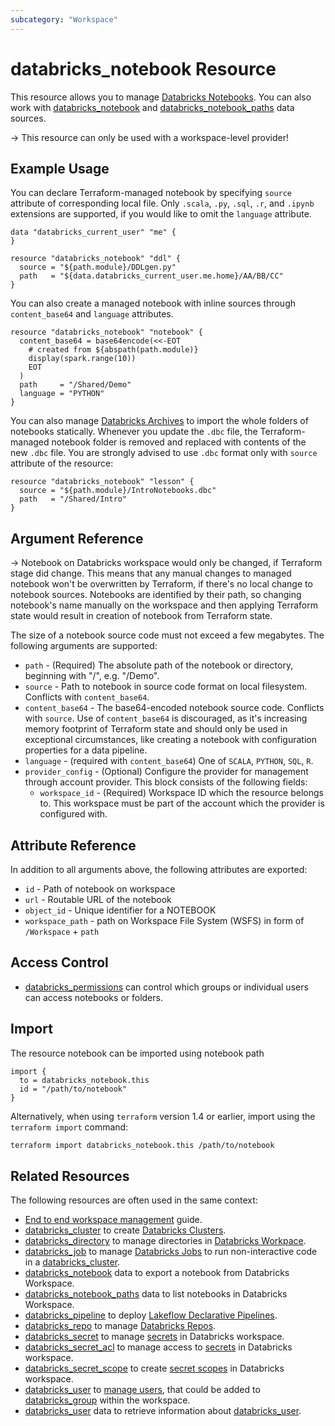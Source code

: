 ```yaml
---
subcategory: "Workspace"
---
```

# databricks_notebook Resource

This resource allows you to manage [Databricks Notebooks](https://docs.databricks.com/notebooks/index.html). You can also work with [databricks_notebook](../data-sources/notebook.md) and [databricks_notebook_paths](../data-sources/notebook_paths.md) data sources.

-> This resource can only be used with a workspace-level provider!

## Example Usage

You can declare Terraform-managed notebook by specifying `source` attribute of corresponding local file. Only `.scala`, `.py`, `.sql`, `.r`, and `.ipynb` extensions are supported, if you would like to omit the `language` attribute.

```hcl
data "databricks_current_user" "me" {
}

resource "databricks_notebook" "ddl" {
  source = "${path.module}/DDLgen.py"
  path   = "${data.databricks_current_user.me.home}/AA/BB/CC"
}
```

You can also create a managed notebook with inline sources through `content_base64` and `language` attributes.

```hcl
resource "databricks_notebook" "notebook" {
  content_base64 = base64encode(<<-EOT
    # created from ${abspath(path.module)}
    display(spark.range(10))
    EOT
  )
  path     = "/Shared/Demo"
  language = "PYTHON"
}
```

You can also manage [Databricks Archives](https://docs.databricks.com/notebooks/notebooks-manage.html#databricks-archive) to import the whole folders of notebooks statically. Whenever you update the `.dbc` file, the Terraform-managed notebook folder is removed and replaced with contents of the new `.dbc` file. You are strongly advised to use `.dbc` format only with `source` attribute of the resource:

```hcl
resource "databricks_notebook" "lesson" {
  source = "${path.module}/IntroNotebooks.dbc"
  path   = "/Shared/Intro"
}
```

## Argument Reference

-> Notebook on Databricks workspace would only be changed, if Terraform stage did change. This means that any manual changes to managed notebook won't be overwritten by Terraform, if there's no local change to notebook sources. Notebooks are identified by their path, so changing notebook's name manually on the workspace and then applying Terraform state would result in creation of notebook from Terraform state.

The size of a notebook source code must not exceed a few megabytes. The following arguments are supported:

* `path` -  (Required) The absolute path of the notebook or directory, beginning with "/", e.g. "/Demo".
* `source` - Path to notebook in source code format on local filesystem. Conflicts with `content_base64`.
* `content_base64` - The base64-encoded notebook source code. Conflicts with `source`. Use of `content_base64` is discouraged, as it's increasing memory footprint of Terraform state and should only be used in exceptional circumstances, like creating a notebook with configuration properties for a data pipeline.
* `language` -  (required with `content_base64`) One of `SCALA`, `PYTHON`, `SQL`, `R`.
* `provider_config` - (Optional) Configure the provider for management through account provider. This block consists of the following fields:
  * `workspace_id` - (Required) Workspace ID which the resource belongs to. This workspace must be part of the account which the provider is configured with.

## Attribute Reference

In addition to all arguments above, the following attributes are exported:

* `id` -  Path of notebook on workspace
* `url` - Routable URL of the notebook
* `object_id` -  Unique identifier for a NOTEBOOK
* `workspace_path` - path on Workspace File System (WSFS) in form of `/Workspace` + `path`

## Access Control

* [databricks_permissions](permissions.md#notebook-usage) can control which groups or individual users can access notebooks or folders.

## Import

The resource notebook can be imported using notebook path

```hcl
import {
  to = databricks_notebook.this
  id = "/path/to/notebook"
}
```

Alternatively, when using `terraform` version 1.4 or earlier, import using the `terraform import` command:

```bash
terraform import databricks_notebook.this /path/to/notebook
```

## Related Resources

The following resources are often used in the same context:

* [End to end workspace management](../guides/workspace-management.md) guide.
* [databricks_cluster](cluster.md) to create [Databricks Clusters](https://docs.databricks.com/clusters/index.html).
* [databricks_directory](directory.md) to manage directories in [Databricks Workpace](https://docs.databricks.com/workspace/workspace-objects.html).
* [databricks_job](job.md) to manage [Databricks Jobs](https://docs.databricks.com/jobs.html) to run non-interactive code in a [databricks_cluster](cluster.md).
* [databricks_notebook](../data-sources/notebook.md) data to export a notebook from Databricks Workspace.
* [databricks_notebook_paths](../data-sources/notebook_paths.md) data to list notebooks in Databricks Workspace.
* [databricks_pipeline](pipeline.md) to deploy [Lakeflow Declarative Pipelines](https://docs.databricks.com/aws/en/dlt).
* [databricks_repo](repo.md) to manage [Databricks Repos](https://docs.databricks.com/repos.html).
* [databricks_secret](secret.md) to manage [secrets](https://docs.databricks.com/security/secrets/index.html#secrets-user-guide) in Databricks workspace.
* [databricks_secret_acl](secret_acl.md) to manage access to [secrets](https://docs.databricks.com/security/secrets/index.html#secrets-user-guide) in Databricks workspace.
* [databricks_secret_scope](secret_scope.md) to create [secret scopes](https://docs.databricks.com/security/secrets/index.html#secrets-user-guide) in Databricks workspace.
* [databricks_user](user.md) to [manage users](https://docs.databricks.com/administration-guide/users-groups/users.html), that could be added to [databricks_group](group.md) within the workspace.
* [databricks_user](../data-sources/user.md) data to retrieve information about [databricks_user](user.md).
